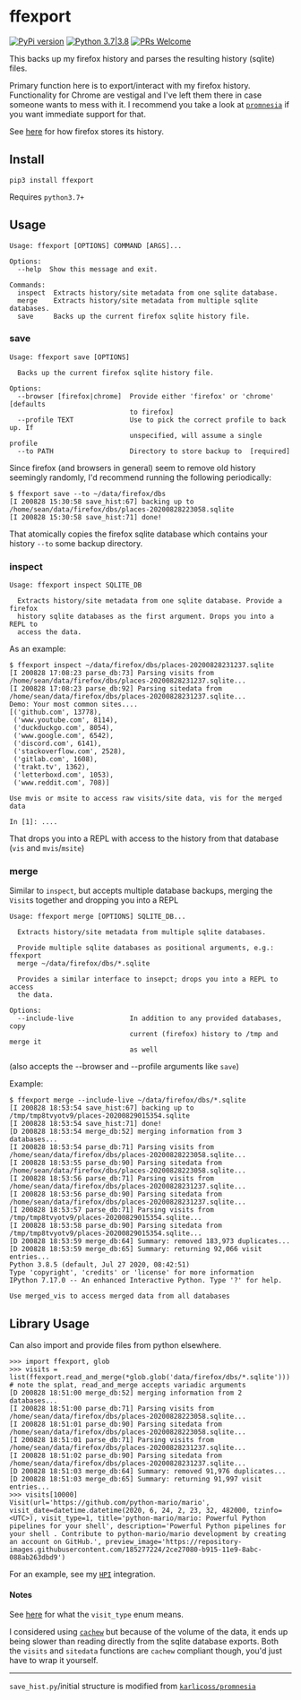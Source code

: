 # ffexport

[![PyPi version](https://img.shields.io/pypi/v/ffexport.svg)](https://pypi.python.org/pypi/ffexport) [![Python 3.7|3.8](https://img.shields.io/pypi/pyversions/ffexport.svg)](https://pypi.python.org/pypi/ffexport) [![PRs Welcome](https://img.shields.io/badge/PRs-welcome-brightgreen.svg?style=flat-square)](http://makeapullrequest.com)

This backs up my firefox history and parses the resulting history (sqlite) files.

Primary function here is to export/interact with my firefox history. Functionality for Chrome are vestigal and I've left them there in case someone wants to mess with it. I recommend you take a look at [`promnesia`](https://github.com/karlicoss/promnesia) if you want immediate support for that.

See [here](https://web.archive.org/web/20190730231715/https://www.forensicswiki.org/wiki/Mozilla_Firefox_3_History_File_Format#moz_historyvisits) for how firefox stores its history.


## Install

`pip3 install ffexport`

Requires `python3.7+`

## Usage

```
Usage: ffexport [OPTIONS] COMMAND [ARGS]...

Options:
  --help  Show this message and exit.

Commands:
  inspect  Extracts history/site metadata from one sqlite database.
  merge    Extracts history/site metadata from multiple sqlite databases.
  save     Backs up the current firefox sqlite history file.
```

### save

```
Usage: ffexport save [OPTIONS]

  Backs up the current firefox sqlite history file.

Options:
  --browser [firefox|chrome]  Provide either 'firefox' or 'chrome' [defaults
                              to firefox]
  --profile TEXT              Use to pick the correct profile to back up. If
                              unspecified, will assume a single profile
  --to PATH                   Directory to store backup to  [required]
```

Since firefox (and browsers in general) seem to remove old history seemingly randomly, I'd recommend running the following periodically:

```
$ ffexport save --to ~/data/firefox/dbs
[I 200828 15:30:58 save_hist:67] backing up to /home/sean/data/firefox/dbs/places-20200828223058.sqlite
[I 200828 15:30:58 save_hist:71] done!
```

That atomically copies the firefox sqlite database which contains your history `--to` some backup directory.

### inspect

```
Usage: ffexport inspect SQLITE_DB

  Extracts history/site metadata from one sqlite database. Provide a firefox
  history sqlite databases as the first argument. Drops you into a REPL to
  access the data.

```

As an example:

```
$ ffexport inspect ~/data/firefox/dbs/places-20200828231237.sqlite
[I 200828 17:08:23 parse_db:73] Parsing visits from /home/sean/data/firefox/dbs/places-20200828231237.sqlite...
[I 200828 17:08:23 parse_db:92] Parsing sitedata from /home/sean/data/firefox/dbs/places-20200828231237.sqlite...
Demo: Your most common sites....
[('github.com', 13778),
 ('www.youtube.com', 8114),
 ('duckduckgo.com', 8054),
 ('www.google.com', 6542),
 ('discord.com', 6141),
 ('stackoverflow.com', 2528),
 ('gitlab.com', 1608),
 ('trakt.tv', 1362),
 ('letterboxd.com', 1053),
 ('www.reddit.com', 708)]

Use mvis or msite to access raw visits/site data, vis for the merged data

In [1]: ....
```

That drops you into a REPL with access to the history from that database (`vis` and `mvis`/`msite`)

### merge

Similar to `inspect`, but accepts multiple database backups, merging the `Visit`s together and dropping you into a REPL

```
Usage: ffexport merge [OPTIONS] SQLITE_DB...

  Extracts history/site metadata from multiple sqlite databases.

  Provide multiple sqlite databases as positional arguments, e.g.: ffexport
  merge ~/data/firefox/dbs/*.sqlite

  Provides a similar interface to insepct; drops you into a REPL to access
  the data.

Options:
  --include-live              In addition to any provided databases, copy
                              current (firefox) history to /tmp and merge it
                              as well
```

(also accepts the --browser and --profile arguments like `save`)

Example:

```
$ ffexport merge --include-live ~/data/firefox/dbs/*.sqlite
[I 200828 18:53:54 save_hist:67] backing up to /tmp/tmp8tvyotv9/places-20200829015354.sqlite
[I 200828 18:53:54 save_hist:71] done!
[D 200828 18:53:54 merge_db:52] merging information from 3 databases...
[I 200828 18:53:54 parse_db:71] Parsing visits from /home/sean/data/firefox/dbs/places-20200828223058.sqlite...
[I 200828 18:53:55 parse_db:90] Parsing sitedata from /home/sean/data/firefox/dbs/places-20200828223058.sqlite...
[I 200828 18:53:56 parse_db:71] Parsing visits from /home/sean/data/firefox/dbs/places-20200828231237.sqlite...
[I 200828 18:53:56 parse_db:90] Parsing sitedata from /home/sean/data/firefox/dbs/places-20200828231237.sqlite...
[I 200828 18:53:57 parse_db:71] Parsing visits from /tmp/tmp8tvyotv9/places-20200829015354.sqlite...
[I 200828 18:53:58 parse_db:90] Parsing sitedata from /tmp/tmp8tvyotv9/places-20200829015354.sqlite...
[D 200828 18:53:59 merge_db:64] Summary: removed 183,973 duplicates...
[D 200828 18:53:59 merge_db:65] Summary: returning 92,066 visit entries...
Python 3.8.5 (default, Jul 27 2020, 08:42:51)
Type 'copyright', 'credits' or 'license' for more information
IPython 7.17.0 -- An enhanced Interactive Python. Type '?' for help.

Use merged_vis to access merged data from all databases
```

## Library Usage

Can also import and provide files from python elsewhere.

```
>>> import ffexport, glob
>>> visits = list(ffexport.read_and_merge(*glob.glob('data/firefox/dbs/*.sqlite')))  # note the splat, read_and_merge accepts variadic arguments
[D 200828 18:51:00 merge_db:52] merging information from 2 databases...
[I 200828 18:51:00 parse_db:71] Parsing visits from /home/sean/data/firefox/dbs/places-20200828223058.sqlite...
[I 200828 18:51:01 parse_db:90] Parsing sitedata from /home/sean/data/firefox/dbs/places-20200828223058.sqlite...
[I 200828 18:51:01 parse_db:71] Parsing visits from /home/sean/data/firefox/dbs/places-20200828231237.sqlite...
[I 200828 18:51:02 parse_db:90] Parsing sitedata from /home/sean/data/firefox/dbs/places-20200828231237.sqlite...
[D 200828 18:51:03 merge_db:64] Summary: removed 91,976 duplicates...
[D 200828 18:51:03 merge_db:65] Summary: returning 91,997 visit entries...
>>> visits[10000]
Visit(url='https://github.com/python-mario/mario', visit_date=datetime.datetime(2020, 6, 24, 2, 23, 32, 482000, tzinfo=<UTC>), visit_type=1, title='python-mario/mario: Powerful Python pipelines for your shell', description='Powerful Python pipelines for your shell . Contribute to python-mario/mario development by creating an account on GitHub.', preview_image='https://repository-images.githubusercontent.com/185277224/2ce27080-b915-11e9-8abc-088ab263dbd9')
```

For an example, see my [`HPI`](https://github.com/seanbreckenridge/HPI/blob/master/my/browsing.py) integration.

#### Notes

See [here](https://web.archive.org/web/20190730231715/https://www.forensicswiki.org/wiki/Mozilla_Firefox_3_History_File_Format#moz_historyvisits) for what the `visit_type` enum means.

I considered using [`cachew`](https://github.com/karlicoss/cachew) but because of the volume of the data, it ends up being slower than reading directly from the sqlite database exports. Both the `visits` and `sitedata` functions are `cachew` compliant though, you'd just have to wrap it yourself.

---

`save_hist.py`/initial structure is modified from [`karlicoss/promnesia`](https://github.com/karlicoss/promnesia/)

